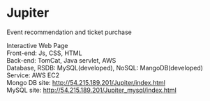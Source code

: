 # Jupiter
Event recommendation and ticket purchase

Interactive Web Page <br />
Front-end: Js, CSS, HTML <br />
Back-end: TomCat, Java servlet, AWS <br />
Database, RSDB: MySQL(developed), NoSQL: MangoDB(developed) <br />
Service: AWS EC2 <br />
Mongo DB site: http://54.215.189.201/Jupiter/index.html <br />
MySQL site: http://54.215.189.201/Jupiter_mysql/index.html <br />
